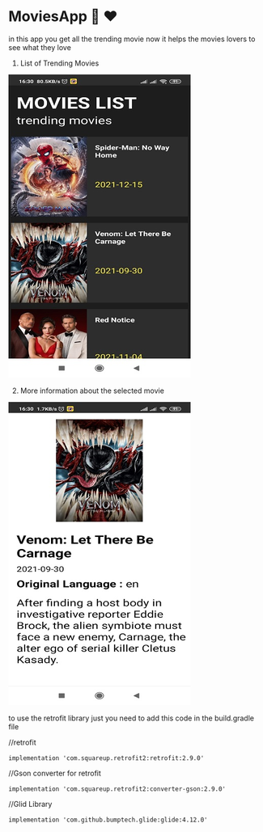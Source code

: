 # MoviesApp 🎥 ❤️
in this app you get all the trending movie now
it helps the movies lovers to see what they love 
1. List of Trending Movies 

![](https://github.com/LenouarMiloud/MoviesApp/blob/main/ScreenShots/Screenshot1.jpg)

2. More information about the selected movie 

![](https://github.com/LenouarMiloud/MoviesApp/blob/main/ScreenShots/Screenshot2.jpg)


to use the retrofit library just you need to add this code in the build.gradle file

  //retrofit
  
    implementation 'com.squareup.retrofit2:retrofit:2.9.0'
  
  //Gson converter for retrofit
  
    implementation 'com.squareup.retrofit2:converter-gson:2.9.0'
  
  //Glid Library
  
    implementation 'com.github.bumptech.glide:glide:4.12.0'



